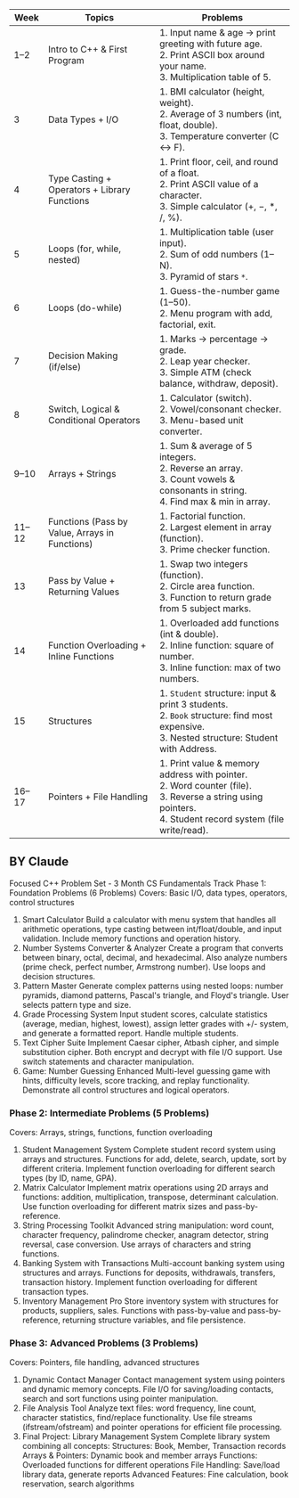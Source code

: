 | Week  | Topics                                         | Problems                                                                                                                                                       |
| ----- | ---------------------------------------------- | -------------------------------------------------------------------------------------------------------------------------------------------------------------- |
| 1–2   | Intro to C++ & First Program                   | 1. Input name & age → print greeting with future age.<br>2. Print ASCII box around your name.<br>3. Multiplication table of 5.                                 |
| 3     | Data Types + I/O                               | 1. BMI calculator (height, weight).<br>2. Average of 3 numbers (int, float, double).<br>3. Temperature converter (C ↔ F).                                      |
| 4     | Type Casting + Operators + Library Functions   | 1. Print floor, ceil, and round of a float.<br>2. Print ASCII value of a character.<br>3. Simple calculator (+, −, *, /, %).                                   |
| 5     | Loops (for, while, nested)                     | 1. Multiplication table (user input).<br>2. Sum of odd numbers (1–N).<br>3. Pyramid of stars `*`.                                                              |
| 6     | Loops (do-while)                               | 1. Guess-the-number game (1–50).<br>2. Menu program with add, factorial, exit.                                                                                 |
| 7     | Decision Making (if/else)                      | 1. Marks → percentage → grade.<br>2. Leap year checker.<br>3. Simple ATM (check balance, withdraw, deposit).                                                   |
| 8     | Switch, Logical & Conditional Operators        | 1. Calculator (switch).<br>2. Vowel/consonant checker.<br>3. Menu-based unit converter.                                                                        |
| 9–10  | Arrays + Strings                               | 1. Sum & average of 5 integers.<br>2. Reverse an array.<br>3. Count vowels & consonants in string.<br>4. Find max & min in array.                              |
| 11–12 | Functions (Pass by Value, Arrays in Functions) | 1. Factorial function.<br>2. Largest element in array (function).<br>3. Prime checker function.                                                                |
| 13    | Pass by Value + Returning Values               | 1. Swap two integers (function).<br>2. Circle area function.<br>3. Function to return grade from 5 subject marks.                                              |
| 14    | Function Overloading + Inline Functions        | 1. Overloaded add functions (int & double).<br>2. Inline function: square of number.<br>3. Inline function: max of two numbers.                                |
| 15    | Structures                                     | 1. `Student` structure: input & print 3 students.<br>2. `Book` structure: find most expensive.<br>3. Nested structure: Student with Address.                   |
| 16–17 | Pointers + File Handling                       | 1. Print value & memory address with pointer.<br>2. Word counter (file).<br>3. Reverse a string using pointers.<br>4. Student record system (file write/read). |

## BY Claude

Focused C++ Problem Set - 3 Month CS Fundamentals Track
Phase 1: Foundation Problems (6 Problems)
Covers: Basic I/O, data types, operators, control structures
1. Smart Calculator
Build a calculator with menu system that handles all arithmetic operations, type casting between int/float/double, and input validation. Include memory functions and operation history.
2. Number Systems Converter & Analyzer
Create a program that converts between binary, octal, decimal, and hexadecimal. Also analyze numbers (prime check, perfect number, Armstrong number). Use loops and decision structures.
3. Pattern Master
Generate complex patterns using nested loops: number pyramids, diamond patterns, Pascal's triangle, and Floyd's triangle. User selects pattern type and size.
4. Grade Processing System
Input student scores, calculate statistics (average, median, highest, lowest), assign letter grades with +/- system, and generate a formatted report. Handle multiple students.
5. Text Cipher Suite
Implement Caesar cipher, Atbash cipher, and simple substitution cipher. Both encrypt and decrypt with file I/O support. Use switch statements and character manipulation.
6. Game: Number Guessing Enhanced
 Multi-level guessing game with hints, difficulty levels, score tracking, and replay functionality. Demonstrate all control structures and logical operators.
### Phase 2: Intermediate Problems (5 Problems)
Covers: Arrays, strings, functions, function overloading
1. Student Management System
Complete student record system using arrays and structures. Functions for add, delete, search, update, sort by different criteria. Implement function overloading for different search types (by ID, name, GPA).
2. Matrix Calculator
Implement matrix operations using 2D arrays and functions: addition, multiplication, transpose, determinant calculation. Use function overloading for different matrix sizes and pass-by-reference.
3. String Processing Toolkit
Advanced string manipulation: word count, character frequency, palindrome checker, anagram detector, string reversal, case conversion. Use arrays of characters and string functions.
4. Banking System with Transactions
Multi-account banking system using structures and arrays. Functions for deposits, withdrawals, transfers, transaction history. Implement function overloading for different transaction types.
5. Inventory Management Pro
Store inventory system with structures for products, suppliers, sales. Functions with pass-by-value and pass-by-reference, returning structure variables, and file persistence.
### Phase 3: Advanced Problems (3 Problems)
Covers: Pointers, file handling, advanced structures
1. Dynamic Contact Manager
Contact management system using pointers and dynamic memory concepts. File I/O for saving/loading contacts, search and sort functions using pointer manipulation.
2. File Analysis Tool
Analyze text files: word frequency, line count, character statistics, find/replace functionality. Use file streams (ifstream/ofstream) and pointer operations for efficient file processing.
3. Final Project: Library Management System
Complete library system combining all concepts:
Structures: Book, Member, Transaction records
Arrays & Pointers: Dynamic book and member arrays
Functions: Overloaded functions for different operations
File Handling: Save/load library data, generate reports
Advanced Features: Fine calculation, book reservation, search algorithms